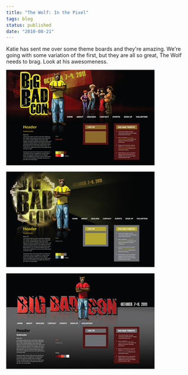 ```yaml
---
title: "The Wolf: In the Pixel"
tags: blog
status: published
date: "2010-08-21"
---
```


Katie has sent me over some theme boards and they're amazing. We're going with some variation of the first, but they are all so great, The Wolf needs to brag. Look at his awesomeness.

[![](/images/bbc_themeboard1_400.jpg "bbc_themeboard1_400")](http://www.bigbadcon.com/wp-content/uploads/2010/08/bbc_themeboard1.jpg)

[![](/images/bbc_themeboard2_400.jpg "bbc_themeboard2_400")](http://www.bigbadcon.com/wp-content/uploads/2010/08/bbc_themeboard2.jpg)

[![](/images/bbc_themeboard3_400.jpg "bbc_themeboard3_400")](http://www.bigbadcon.com/wp-content/uploads/2010/08/bbc_themeboard3.jpg)

